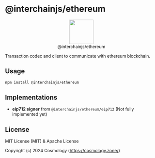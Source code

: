 # @interchainjs/ethereum

<p align="center">
  <img src="https://user-images.githubusercontent.com/545047/188804067-28e67e5e-0214-4449-ab04-2e0c564a6885.svg" width="80"><br />
    @interchainjs/ethereum
</p>

Transaction codec and client to communicate with ethereum blockchain.

## Usage

```sh
npm install @interchainjs/ethereum
```

## Implementations

- **eip712 signer** from `@interchainjs/ethereum/eip712` (Not fully implemented yet)

## License

MIT License (MIT) & Apache License

Copyright (c) 2024 Cosmology (https://cosmology.zone/)